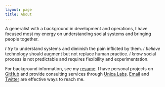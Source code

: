 ```yaml
---
layout: page
title: About
---
```


A generalist with a background in development and operations, I have focused most my energy on understanding social systems and bringing people together.

*I try* to understand systems and diminish the pain inflicted by them. *I believe* technology should augment but not replace human practice. *I know* social process is not predictable and requires flexibility and experimentation.

For background information, see my [resume](/resume.html). I have personal projects on [GitHub](https://github.com/bemosior) and provide consulting services through [Unica Labs](http://unicalabs.com). [Email](mailto:bemosior+com@gmail.com) and [Twitter](https://twitter.com/BenjaminMosior) are effective ways to reach me.